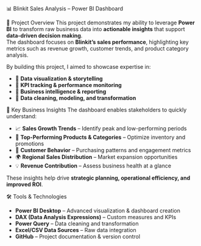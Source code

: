 📊 Blinkit Sales Analysis – Power BI Dashboard

🌟 Project Overview
This project demonstrates my ability to leverage **Power BI** to transform raw business data into **actionable insights** that support **data-driven decision making**.  
The dashboard focuses on **Blinkit’s sales performance**, highlighting key metrics such as revenue growth, customer trends, and product category analysis.  

By building this project, I aimed to showcase expertise in:
- 📌 **Data visualization & storytelling**
- 📌 **KPI tracking & performance monitoring**
- 📌 **Business intelligence & reporting**
- 📌 **Data cleaning, modeling, and transformation**

 🚀 Key Business Insights
The dashboard enables stakeholders to quickly understand:
- 📈 **Sales Growth Trends** – Identify peak and low-performing periods  
- 🛒 **Top-Performing Products & Categories** – Optimize inventory and promotions  
- 👥 **Customer Behavior** – Purchasing patterns and engagement metrics  
- 🌍 **Regional Sales Distribution** – Market expansion opportunities  
- 💡 **Revenue Contribution** – Assess business health at a glance  

These insights help drive **strategic planning, operational efficiency, and improved ROI**.  

 🛠️ Tools & Technologies
- **Power BI Desktop** – Advanced visualization & dashboard creation  
- **DAX (Data Analysis Expressions)** – Custom measures and KPIs  
- **Power Query** – Data cleaning and transformation  
- **Excel/CSV Data Sources** – Raw data integration  
- **GitHub** – Project documentation & version control  
